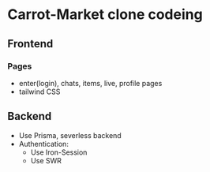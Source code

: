 # Carrot-Market clone codeing

## Frontend

### Pages

- enter(login), chats, items, live, profile pages
- tailwind CSS

## Backend

- Use Prisma, severless backend
- Authentication:
  - Use Iron-Session
  - Use SWR

